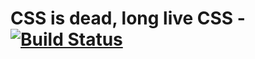 # CSS is dead, long live CSS - [![Build Status](https://travis-ci.com/Elliot-Evans-95/css-is-dead-presentation.svg?branch=master)](https://travis-ci.com/Elliot-Evans-95/css-is-dead-presentation)
